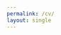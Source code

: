 ```yaml
---
permalink: /cv/
layout: single
---
```


# 


<!-- ** Lorenzo Sta. Maria Jr. **
# Lorenzo Sta. Maria Jr. -->

<!-- ## Education

### Master of Science in Data Science (Term 1 Dean’s Lister)
- Asian Institute of Management, Makati, Philippines
- Date of Graduation: 2019

### Master of Engineering in Computer Engineering
- Pamantasan ng  Lungsod ng Maynila, Manila, Philippines
- Date of Graduation: 2007

### Bachelor of Science in Computer Engineering (Cum Laude)
- Adamson University, Manila, Philippines
- Date of Graduation: 2003


## As a Specialist

### On Data Science Projects
- Applied CRISP-DM framework to generate business value together with the client
- Presented preliminary and final results to stakeholders
- Built and managed git repository for collaborative workflow
- Performed exploratory data analysis with visualization
- Applied feature engineering to create new features of the dataset
- Devised a geospatial approach to compute distance of the applicant from client’s location
- Built predictive models with accuracy above PCC
- Applied sensitivity analysis to predictive models
- Determined optimal threshold of predictive models
- Generated feature importance, permutation importance, and SHAP importance to extend model usability

### Deployed Web-Based Visualizations/Applications
- [Network Analysis of 2007-2009 Priority Development Assistance Fund Using Gephi](http://tiny.cc/jx316y)
- [Geospatial Analysis of 2018 Fire Incidents in San Francisco City Using Dask and Folium](http://tiny.cc/f3316y)
- [“The Big One” Earthquake Statistics Using Tableau](http://tiny.cc/oi416y)
- [Personal Website Using Jekyll](https://lstamaria.github.io/)


## As an Educator

### Curriculum Design and Quality Monitoring
- Technical Committee Member, Commission on Higher Education, 2012-2018
	- Conducted quality inspection visits and presented results directly to stakeholders

### Managerial Leadership
- Department Chairperson, Adamson University, 2012-2015
	- Managed a  team of 12 members to surpass targets (student population, accreditation)
- Outcomes-Based Education (OBE) Implementation Lead, Adamson University, 2012-2014
	- Directed a team of 6 managers  and implemented a continuous quality improvement framework

### Supervisory and Teach/Train
- Assistant Professor III, Adamson University, 2006-2018
	- Tracked activities that match students’ learning style


## Co-Curricular Activities

### On Coordination and Teach/Train 
- Facilitator, Asian Institute of Management, 2019 
	- Assisted reinforcement learning on Programming, Mathematics, and Data Mining & Wrangling to MSDS 2020 students

### On Public Speaking
- FEU Institute of Technology, 2019
- Adamson University, 2019
- National Accounting Summit, 2019
	- Explained to a mixed audience the impact of data science to business and society

### On Industry Partnership and Leadership
- Secretary, Computer Engineering Certification Board, 2020-ongoing
	- Authors and contributes drafts and policies for national certification of computer engineers in the Philippines
- President, Institute of Computer Engineers of the Philippines, 2012-2014
	- Established collaborative projects and events with industry partners
	- Drafted the constitution and bylaws

## Other Information
- Cisco Certified Academy Instructor, 2004
- Licensed High School Teacher, 2007
- Cum Laude, 2003
- High School Valedictorian, 1998
- Highly motivated in big-picture thinking and working directly with others  -->